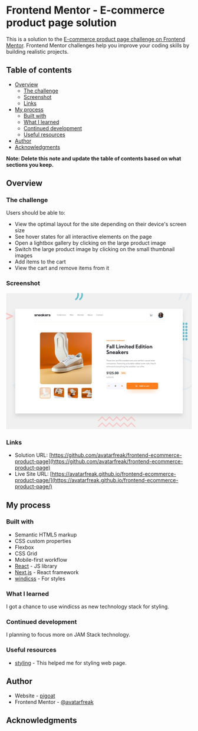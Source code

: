 # Frontend Mentor - E-commerce product page solution

This is a solution to the [E-commerce product page challenge on Frontend Mentor](https://www.frontendmentor.io/challenges/ecommerce-product-page-UPsZ9MJp6). Frontend Mentor challenges help you improve your coding skills by building realistic projects.

## Table of contents

- [Overview](#overview)
  - [The challenge](#the-challenge)
  - [Screenshot](#screenshot)
  - [Links](#links)
- [My process](#my-process)
  - [Built with](#built-with)
  - [What I learned](#what-i-learned)
  - [Continued development](#continued-development)
  - [Useful resources](#useful-resources)
- [Author](#author)
- [Acknowledgments](#acknowledgments)

**Note: Delete this note and update the table of contents based on what sections you keep.**

## Overview

### The challenge

Users should be able to:

- View the optimal layout for the site depending on their device's screen size
- See hover states for all interactive elements on the page
- Open a lightbox gallery by clicking on the large product image
- Switch the large product image by clicking on the small thumbnail images
- Add items to the cart
- View the cart and remove items from it

### Screenshot

![desktop-preview](public/design/desktop-preview.jpg)

### Links

- Solution URL: [https://github.com/avatarfreak/frontend-ecommerce-product-page](https://github.com/avatarfreak/frontend-ecommerce-product-page)
- Live Site URL: [https://avatarfreak.github.io/frontend-ecommerce-product-page/](https://avatarfreak.github.io/frontend-ecommerce-product-page/)

## My process

### Built with

- Semantic HTML5 markup
- CSS custom properties
- Flexbox
- CSS Grid
- Mobile-first workflow
- [React](https://reactjs.org/) - JS library
- [Next.js](https://nextjs.org/) - React framework
- [windicss](https://windicss.org/) - For styles

### What I learned

I got a chance to use windicss as new technology stack for styling.

### Continued development

I planning to focus more on JAM Stack technology.

### Useful resources

- [styling](https://windicss.org/) - This helped me for styling web page.

## Author

- Website - [pigoat](https://www.pigoat.com)
- Frontend Mentor - [@avatarfreak](https://www.frontendmentor.io/profile/avatarfreak)

## Acknowledgments
